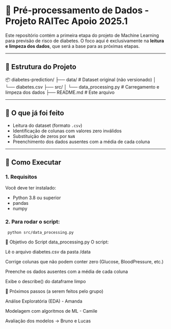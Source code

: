 # 🧠 Pré-processamento de Dados - Projeto RAITec Apoio 2025.1

Este repositório contém a primeira etapa do projeto de Machine Learning para previsão de risco de diabetes. O foco aqui é exclusivamente na **leitura e limpeza dos dados**, que será a base para as próximas etapas.

---

## 📁 Estrutura do Projeto
📦 diabetes-prediction/
├── data/ # Dataset original (não versionado)
│ └── diabetes.csv
├── src/
│ └── data_processing.py # Carregamento e limpeza dos dados
├── README.md # Este arquivo

---

## 📌 O que já foi feito

- Leitura do dataset (formato `.csv`)
- Identificação de colunas com valores zero inválidos
- Substituição de zeros por `NaN`
- Preenchimento dos dados ausentes com a média de cada coluna

---

## 🚀 Como Executar

### 1. Requisitos
Você deve ter instalado:
- Python 3.8 ou superior
- pandas
- numpy

### 2. Para rodar o script:
``` python src/data_processing.py```

🔎 Objetivo do Script data_processing.py
O script:

Lê o arquivo diabetes.csv da pasta /data

Corrige colunas que não podem conter zero (Glucose, BloodPressure, etc.)

Preenche os dados ausentes com a média de cada coluna

Exibe o describe() do dataframe limpo

🧠 Próximos passos (a serem feitos pelo grupo)

Análise Exploratória (EDA) - Amanda

Modelagem com algoritmos de ML - Camile

Avaliação dos modelos -> Bruno e Lucas
